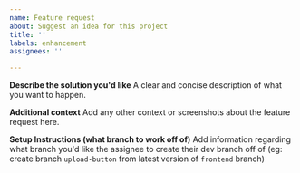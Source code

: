 ```yaml
---
name: Feature request
about: Suggest an idea for this project
title: ''
labels: enhancement
assignees: ''

---
```


**Describe the solution you'd like**
A clear and concise description of what you want to happen.

**Additional context**
Add any other context or screenshots about the feature request here.

**Setup Instructions (what branch to work off of)**
Add information regarding what branch you'd like the assignee to create their dev branch off of
(eg: create branch `upload-button` from latest version of `frontend` branch)
